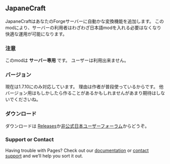 ## JapaneCraft

JapaneCraftはあなたのForgeサーバーに自動かな変換機能を追加します。
このmodにより、サーバーの利用者はわざわざ日本語modを入れる必要はなくなり快適な運用が可能になります。

### 注意
このmodは **サーバー専用** です。
ユーザーは利用出来ません。

### バージョン
現在は1.7.10にのみ対応しています。
理由は作者が普段使っているからです。
他バージョン用はもしかしたら作ることがあるかもしれませんがあまり期待はしないでくださいね。

### ダウンロード
ダウンロードは
[Releases](https://github.com/KawakawaRitsuki/JapaneCraft/releases)か[非公式日本ユーザーフォーラム](http://forum.minecraftuser.jp/viewtopic.php?f=13&t=31308)からどうぞ。

### Support or Contact

Having trouble with Pages? Check out our [documentation](https://help.github.com/categories/github-pages-basics/) or [contact support](https://github.com/contact) and we’ll help you sort it out.
